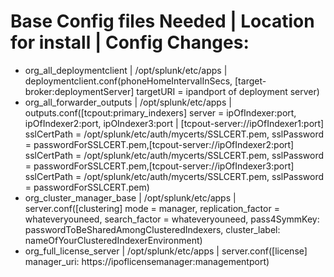 # Base Config files Needed | Location for install | Config Changes: 

- org_all_deploymentclient | /opt/splunk/etc/apps | deploymentclient.conf(phoneHomeIntervalInSecs, [target-broker:deploymentServer] targetURI = ipandport of deployment server)
- org_all_forwarder_outputs | /opt/splunk/etc/apps | outputs.conf([tcpout:primary_indexers] server = ipOfIndexer:port, ipOfIndexer2:port, ipOIndexer3:port | [tcpout-server://ipOfIndexer1:port] sslCertPath = /opt/splunk/etc/auth/mycerts/SSLCERT.pem, sslPassword = passwordForSSLCERT.pem,[tcpout-server://ipOfIndexer2:port] sslCertPath = /opt/splunk/etc/auth/mycerts/SSLCERT.pem, sslPassword = passwordForSSLCERT.pem,[tcpout-server://ipOfIndexer3:port] sslCertPath = /opt/splunk/etc/auth/mycerts/SSLCERT.pem, sslPassword = passwordForSSLCERT.pem)
- org_cluster_manager_base | /opt/splunk/etc/apps | server.conf([clustering] mode = manager, replication_factor = whateveryouneed, search_factor = whateveryouneed, pass4SymmKey: passwordToBeSharedAmongClusteredIndexers, cluster_label: nameOfYourClusteredIndexerEnvironment)
- org_full_license_server | /opt/splunk/etc/apps | server.conf([license] manager_uri: https://ipoflicensemanager:managementport)

